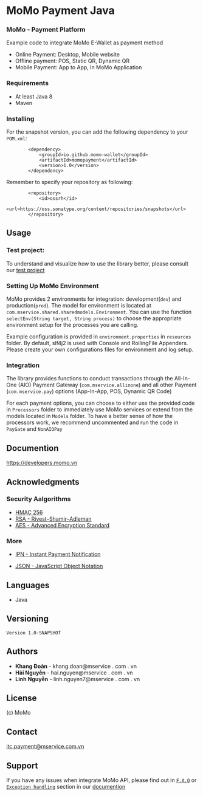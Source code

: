 # MoMo Payment Java


### MoMo - Payment Platform

Example code to integrate MoMo E-Wallet as payment method
- Online Payment: Desktop, Mobile website
- Offline payment: POS, Static QR, Dynamic QR
- Mobile Payment: App to App, In MoMo Application  

### Requirements
- At least Java 8
- Maven 

### Installing

For the snapshot version, you can add the following dependency to your `POM.xml`:
```     
        <dependency>
            <groupId>io.github.momo-wallet</groupId>
            <artifactId>momopayment</artifactId>
            <version>1.0</version>
        </dependency>
```
Remember to specify your repository as following:
```
        <repository>
            <id>ossrh</id>
            <url>https://oss.sonatype.org/content/repositories/snapshots</url>
        </repository>
```

## Usage 

### Test project:
To understand and visualize how to use the library better, please consult our [test project](https://github.com/lnguyen99/test-momopayment)

### Setting Up MoMo Environment 
MoMo provides 2 environments for integration: development(```dev```) and production(```prod```). 
The model for environment is located at ```com.mservice.shared.sharedmodels.Environment```. You can use the function `selectEnv(String target, String process)` to choose the appropriate environment setup for the processes you are calling. 
 
Example configuration is provided in ```environment.properties``` in `resources` folder. By default, slf4j2 is used with Console and RollingFile Appenders. 
Please create your own configurations files for environment and log setup.  

### Integration 
The library provides functions to conduct transactions through the All-In-One (AIO) Payment Gateway (```com.mservice.allinone```) and all other Payment (```com.mservice.pay```) options (App-In-App, POS, Dynamic QR Code)

For each payment options, you can choose to either use the provided code in ```Processors``` folder to immediately use MoMo services or extend from the models located in `Models` folder. To have a better sense of how the processors work, we recommend uncommented and run the code in ```PayGate``` and ```NonAIOPay``` 

## Documention

https://developers.momo.vn

## Acknowledgments
### Security Aalgorithms
- [HMAC 256](https://en.wikipedia.org/wiki/HMAC)
- [RSA - Rivest–Shamir–Adleman](https://en.wikipedia.org/wiki/RSA_(cryptosystem))
- [AES - Advanced Encryption Standard](https://en.wikipedia.org/wiki/Advanced_Encryption_Standard)

### More
- [IPN - Instant Payment Notification](https://developer.paypal.com/docs/classic/products/instant-payment-notification/)

- [JSON - JavaScript Object Notation](https://www.json.org/)

## Languages
- Java

## Versioning

```
Version 1.0-SNAPSHOT
``` 

## Authors

* **Khang Đoàn** - khang.doan@mservice . com . vn
* **Hải Nguyễn** - hai.nguyen@mservice . com . vn
* **Linh Nguyễn** - linh.nguyen7@mservice . com . vn


## License
(c) MoMo 

## Contact
itc.payment@mservice.com.vn

## Support
If you have any issues when integrate MoMo API, please find out in [`F.A.Q`](https://developers.momo.vn/#/docs/aio/?id=faq) or [`Exception handling`](https://developers.momo.vn/#/docs/error_code) section in our [documention](https://developers.momo.vn)
